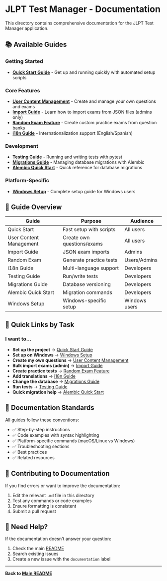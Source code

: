 # JLPT Test Manager - Documentation

This directory contains comprehensive documentation for the JLPT Test Manager application.

## 📚 Available Guides

### Getting Started

- **[Quick Start Guide](QUICKSTART.md)** - Get up and running quickly with automated setup scripts

### Core Features

- **[User Content Management](USER_CONTENT_MANAGEMENT.md)** - Create and manage your own questions and exams
- **[Import Guide](IMPORT_GUIDE.md)** - Learn how to import exams from JSON files (admins only)
- **[Random Exam Feature](RANDOM_EXAM_FEATURE.md)** - Create custom practice exams from question banks
- **[i18n Guide](I18N_GUIDE.md)** - Internationalization support (English/Spanish)

### Development

- **[Testing Guide](TESTING_GUIDE.md)** - Running and writing tests with pytest
- **[Migrations Guide](MIGRATIONS_GUIDE.md)** - Managing database migrations with Alembic
- **[Alembic Quick Start](ALEMBIC_QUICKSTART.md)** - Quick reference for database migrations

### Platform-Specific

- **[Windows Setup](WINDOWS_SETUP.md)** - Complete setup guide for Windows users

## 📖 Guide Overview

| Guide | Purpose | Audience |
|-------|---------|----------|
| Quick Start | Fast setup with scripts | All users |
| User Content Management | Create own questions/exams | All users |
| Import Guide | JSON exam imports | Admins |
| Random Exam | Generate practice tests | Users/Admins |
| i18n Guide | Multi-language support | Developers |
| Testing Guide | Run/write tests | Developers |
| Migrations Guide | Database versioning | Developers |
| Alembic Quick Start | Migration commands | Developers |
| Windows Setup | Windows-specific setup | Windows users |

## 🚀 Quick Links by Task

### I want to...

- **Set up the project** → [Quick Start Guide](QUICKSTART.md)
- **Set up on Windows** → [Windows Setup](WINDOWS_SETUP.md)
- **Create my own questions** → [User Content Management](USER_CONTENT_MANAGEMENT.md)
- **Bulk import exams (admin)** → [Import Guide](IMPORT_GUIDE.md)
- **Create practice tests** → [Random Exam Feature](RANDOM_EXAM_FEATURE.md)
- **Add translations** → [i18n Guide](I18N_GUIDE.md)
- **Change the database** → [Migrations Guide](MIGRATIONS_GUIDE.md)
- **Run tests** → [Testing Guide](TESTING_GUIDE.md)
- **Quick migration help** → [Alembic Quick Start](ALEMBIC_QUICKSTART.md)

## 📝 Documentation Standards

All guides follow these conventions:

- ✅ Step-by-step instructions
- ✅ Code examples with syntax highlighting
- ✅ Platform-specific commands (macOS/Linux vs Windows)
- ✅ Troubleshooting sections
- ✅ Best practices
- ✅ Related resources

## 🤝 Contributing to Documentation

If you find errors or want to improve the documentation:

1. Edit the relevant `.md` file in this directory
2. Test any commands or code examples
3. Ensure formatting is consistent
4. Submit a pull request

## 📧 Need Help?

If the documentation doesn't answer your question:

1. Check the main [README](../README.md)
2. Search existing issues
3. Create a new issue with the `documentation` label

---

**Back to [Main README](../README.md)**

